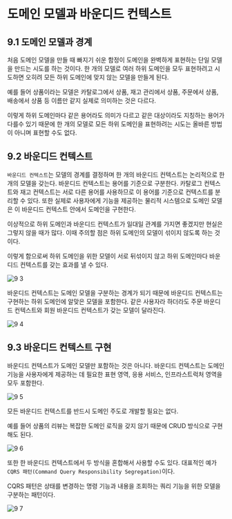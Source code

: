 # 도메인 모델과 바운디드 컨텍스트

## 9.1 도메인 모델과 경계

처음 도메인 모델을 만들 때 빠지기 쉬운 함정이 도메인을 완벽하게 표현하는 단일 모델을 만드는 시도를 하는 것이다.
한 개의 모델로 여러 하위 도메인을 모두 표현하려고 시도하면 오히려 모든 하위 도메인에 맞지 않는 모델을 만들게 된다.

예를 들어 상품이라는 모델은 카탈로그에서 상품, 재고 관리에서 상품, 주문에서 상품, 배송에서 상품 등 이름만 같지 실제로 의미하는 것은 다르다.

이렇게 하위 도메인마다 같은 용어라도 의미가 다르고 같은 대상이라도 지칭하는 용어가 다를수 있기 때문에 한 개의 모델로 모든 하위 도메인을 표현하려는 시도는 올바른 방법이 아니며 표현할 수도 없다.

## 9.2 바운디드 컨텍스트

`바운디드 컨텍스트`는 모델의 경계를 결정하며 한 개의 바운디드 컨텍스트는 논리적으로 한 개의 모델을 갖는다. 바운디드 컨텍스트는 용어를 기준으로 구분한다. 카탈로그 컨텍스트와 재고 컨텍스트는 서로 다른 용어를 사용하므로 이 용어를 기준으로 컨텍스트를 분리할 수 있다. 또한 실제로 사용자에게 기능을 제공하는 물리적 시스템으로 도메인 모델은 이 바운디드 컨텍스트 안에서 도메인을 구현한다.

이상적으로 하위 도메인과 바운디드 컨텍스트가 일대일 관계를 가지면 좋겠지만 현실은 그렇지 않을 때가 많다. 이때 주의할 점은 하위 도메인의 모델이 섞이지 않도록 하는 것이다.

이렇게 함으로써 하위 도메인을 위한 모델이 서로 뒤섞이지 않고 하위 도메인마다 바운디드 컨텍스트를 갖는 효과를 낼 수 있다.

![9 3](https://user-images.githubusercontent.com/66859363/209642066-8c856808-b95d-488b-b8dd-6bb2139e78b5.png)

바운디드 컨텍스트는 도메인 모델을 구분하는 경계가 되기 때문에 바운디드 컨텍스트는 구현하는 하위 도메인에 알맞은 모델을 포함한다. 같은 사용자라 하더라도 주문 바운디드 컨텍스트와 회원 바운디드 컨텍스트가 갖는 모델이 달라진다.

![9 4](https://user-images.githubusercontent.com/66859363/209642070-ed95d7db-ad2a-42ee-a3bd-6e9ebf6d42bf.png)

## 9.3 바운디드 컨텍스트 구현

바운디드 컨텍스트가 도메인 모델만 포함하는 것은 아니다. 바운디드 컨텍스트는 도메인 기능을 사용자에게 제공하는 데 필요한 표현 영역, 응용 서비스, 인프라스트럭처 영역을 모두 포함한다.

![9 5](https://user-images.githubusercontent.com/66859363/209642072-e6fdaddf-c1c1-4c01-8c4b-a21dbf9b591b.png)

모든 바운디드 컨텍스트를 반드시 도메인 주도로 개발할 필요는 없다.

예를 들어 상품의 리뷰는 복잡한 도메인 로직을 갖지 않기 때문에 CRUD 방식으로 구현해도 된다.

![9 6](https://user-images.githubusercontent.com/66859363/209642073-f3bfb745-c537-4ec7-9fbd-8da2e849d397.png)

또한 한 바운디드 컨텍스트에서 두 방식을 혼합해서 사용할 수도 있다. 대표적인 예가 `CQRS 패턴(Command Query Responsibility Segregation)`이다.

CQRS 패턴은 상태를 변경하는 명령 기능과 내용을 조회하는 쿼리 기능을 위한 모델을 구분하는 패턴이다.

![9 7](https://user-images.githubusercontent.com/66859363/209642075-bb590eeb-4c1e-4f98-ab4f-863309a2757a.png)
